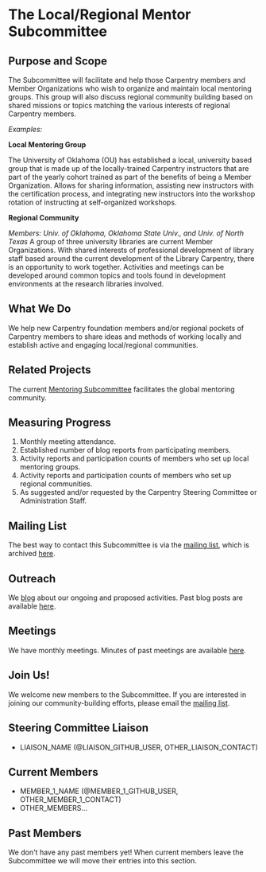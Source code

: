 # The Local/Regional Mentor Subcommittee

## Purpose and Scope

The Subcommittee will facilitate and help those Carpentry members and Member Organizations who wish to organize and maintain local mentoring groups. This group will also discuss regional community building based on shared missions or topics matching the various interests of regional Carpentry members. 

*Examples:*

**Local Mentoring Group**

The University of Oklahoma (OU) has established a local, university based group that is made up of the locally-trained Carpentry instructors that are part of the yearly cohort trained as part of the benefits of being a Member Organization. Allows for sharing information, assisting new instructors with the certification process, and integrating new instructors into the workshop rotation of instructing at self-organized workshops. 

**Regional Community**

*Members: Univ. of Oklahoma, Oklahoma State Univ., and Univ. of North Texas*
A group of three university libraries are current Member Organizations. With shared interests of professional development of library staff based around the current development of the Library Carpentry, there is an opportunity to work together. Activities and meetings can be developed around common topics and tools found in development environments at the research libraries involved.

## What We Do

We help new Carpentry foundation members and/or regional pockets of Carpentry members to share ideas and methods of working locally and establish active and engaging local/regional communities.

## Related Projects

The current [Mentoring Subcommittee](../mentoring/README.md) facilitates the global mentoring community.

## Measuring Progress

1. Monthly meeting attendance.
1. Established number of blog reports from participating members. 
1. Activity reports and participation counts of members who set up local mentoring groups.
1. Activity reports and participation counts of members who set up regional communities.
1. As suggested and/or requested by the Carpentry Steering Committee or Administration Staff.

## Mailing List

The best way to contact this Subcommittee is via the [mailing
list][mailing-list], which is archived [here][mailing-list-archives].

## Outreach

We [blog][] about our ongoing and proposed activities.  Past blog
posts are available [here][blog-archives].

## Meetings

We have monthly meetings.  Minutes of past meetings are available
[here](minutes).

## Join Us!

We welcome new members to the Subcommittee.  If you are interested in
joining our community-building efforts, please email the [mailing
list](#mailing-list).

## Steering Committee Liaison

* LIAISON_NAME (@LIAISON_GITHUB_USER, OTHER_LIAISON_CONTACT)

## Current Members

* MEMBER_1_NAME (@MEMBER_1_GITHUB_USER, OTHER_MEMBER_1_CONTACT)
* OTHER_MEMBERS...

## Past Members

We don't have any past members yet!  When current members leave the
Subcommittee we will move their entries into this section.

[blog]: https://software-carpentry.org/blog/
[blog-archives]: https://software-carpentry.org/blog/categories/#local-group
[mailing-list]: http://lists.software-carpentry.org/listinfo/mentoring
[mailing-list-archives]: http://lists.software-carpentry.org/pipermail/mentoring/
